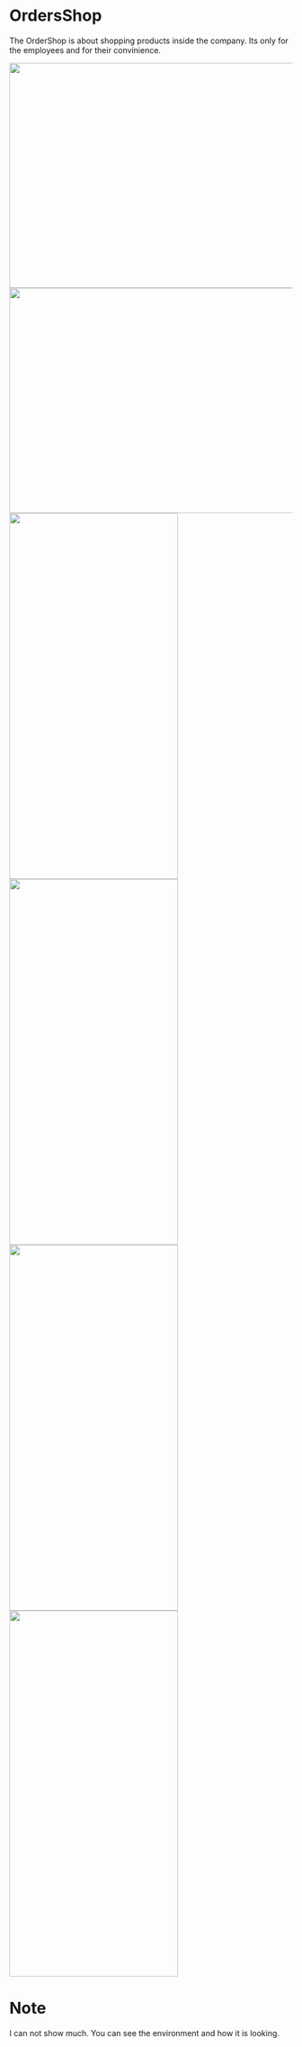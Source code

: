 # OrdersShop
The OrderShop is about shopping products inside the company. Its only for the employees and for their convinience. 

<img src="https://github.com/kitsakisGk/OrdersShop/assets/57558604/f0a7775d-4236-410f-a22e-d18302ed79df" width="700" height="400" />
<img src="https://github.com/kitsakisGk/OrdersShop/assets/57558604/c5f588e1-dc9a-403b-9ca1-37b83d551401" width="750" height="400" /> 
<br>
<img src="https://github.com/kitsakisGk/OrdersShop/assets/57558604/a2bcd7e5-4e10-4dd6-a3ba-193df3fa9f79" width="300" height="650" />
<img src="https://github.com/kitsakisGk/OrdersShop/assets/57558604/faa64285-fb73-4e10-94f0-007a27bbe26d" width="300" height="650" />
<img src="https://github.com/kitsakisGk/OrdersShop/assets/57558604/b9abd3af-2a00-46be-b854-a16522af1fe6" width="300" height="650" />
<img src="https://github.com/kitsakisGk/OrdersShop/assets/57558604/8d8171ad-5707-4395-a767-caac5b8be2d1" width="300" height="650" />




# Note
I can not show much. You can see the environment and how it is looking. 
